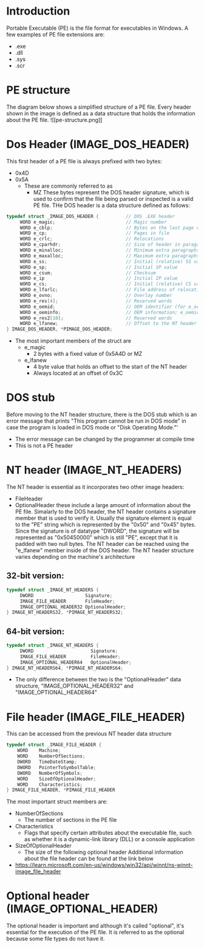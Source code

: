 # Introduction
Portable Executable (PE) is the file format for executables in Windows. A few examples of PE file extensions are:
- .exe
- .dll
- .sys
- .scr
# PE structure
The diagram below shows a simplified structure of a PE file. Every header shown in the image is defined as a data structure that holds the information about the PE file.
![[pe-structure.png]]
# Dos Header (IMAGE_DOS_HEADER)
This first header of a PE file is always prefixed with two bytes:
- 0x4D
- 0x5A
	- These are commonly referred to as 
		- MZ
These bytes represent the DOS header signature, which is used to confirm that the file being parsed or inspected is a valid PE file. THe DOS header is a data structure defined as follows:
```c
typedef struct _IMAGE_DOS_HEADER {          // DOS .EXE header
     WORD e_magic;                          // Magic number
     WORD e_cblp;                           // Bytes on the last page of the file
     WORD e_cp;                             // Pages in file
     WORD e_crlc;                           // Relocations
     WORD e_cparhdr;                        // Size of header in paragraphs
     WORD e_minalloc;                       // Minimum extra paragraphs needed
     WORD e_maxalloc;                       // Maximum extra paragraphs needed
     WORD e_ss;                             // Initial (relative) SS value
     WORD e_sp;                             // Initial SP value
     WORD e_csum;                           // Checksum
     WORD e_ip                              // Initial IP value
     WORD e_cs;                             // Initial (relative) CS value
     WORD e_lfarlc;                         // File address of relocation table
     WORD e_ovno;                           // Overlay number
     WORD e_res[4];                         // Reserved words
     WORD e_oemid;                          // OEM identifier (for e_oeminfo)
     WORD e_oeminfo;                        // OEM information; e_oemid specific
     WORD e_res2[10];                       // Reserved words
     WORD e_lfanew;                         // Offset to the NT header
} IMAGE_DOS_HEADER, *PIMAGE_DOS_HEADER;
```
- The most important members of the struct are 
	- e_magic
		- 2 bytes with a fixed value of 0x5A4D or MZ
	- e_lfanew
		- 4 byte value that holds an offset to the start of the NT header
		- Always located at an offset of 0x3C
# DOS stub
Before moving to the NT header structure, there is the DOS stub which is an error message that prints "This program cannot be run in DOS mode" in case the program is loaded in DOS mode or "Disk Operating Mode."'
- The error message can be changed by the programmer at compile time
- This is not a PE header
# NT header (IMAGE_NT_HEADERS)
The NT header is essential as it incorporates two other image headers:
- FileHeader
- OptionalHeader
these include a large amount of information about the PE file.
Simalarly to the DOS header, the NT header contains a signature member that is used to verify it. Usually the signature element is equal to the "PE" string which is represented by the "0x50" and "0x45" bytes. Since the signature is of datatype "DWORD", the signature will be represented as "0x50450000" which is still "PE", except that it is padded with two null bytes. The NT header can be reached using the "e_lfanew" member inside of the DOS header.
The NT header structure varies depending on the machine's architecture
## 32-bit version:
```c
typedef struct _IMAGE_NT_HEADERS {
     DWORD                   Signature;
     IMAGE_FILE_HEADER       FileHeader;
     IMAGE_OPTIONAL_HEADER32 OptionalHeader;
} IMAGE_NT_HEADERS32, *PIMAGE_NT_HEADERS32;
```
## 64-bit version:
```c
typedef struct _IMAGE_NT_HEADERS {
     DWORD                     Signature;
     IMAGE_FILE_HEADER         FileHeader;
     IMAGE_OPTIONAL_HEADER64   OptionalHeader;
} IMAGE_NT_HEADERS64, *PIMAGE_NT_HEADERS64;
```
- The only difference between the two is the "OptionalHeader" data structure, "IMAGE_OPTIONAL_HEADER32" and "IMAGE_OPTIONAL_HEADER64"
# File header (IMAGE_FILE_HEADER)
This can be accessed from the previous NT header data structure
```c
typedef struct _IMAGE_FILE_HEADER {
    WORD    Machine;
    WORD    NumberOfSections;
    DWORD   TimeDateStamp;
    DWORD   PointerToSymbolTable;
    DWORD   NumberOfSymbols;
    WORD    SizeOfOptionalHeader;
    WORD    Characteristics;
} IMAGE_FILE_HEADER, *PIMAGE_FILE_HEADER
```
The most important struct members are:
- NumberOfSections
	- The number of sections in the PE file
- Characteristics
	- Flags that specify certain attributes about the executable file, such as whether it is a dynamic-link library (DLL) or a console application
- SizeOfOptionalHeader
	- The size of the following optional header
Additional information about the file header can be found at the link below
- https://learn.microsoft.com/en-us/windows/win32/api/winnt/ns-winnt-image_file_header
# Optional header (IMAGE_OPTIONAL_HEADER)
The optional header is important and although it's called "optional", it's essential for the execution of the PE file. It is referred to as the optional because some file types do not have it. 